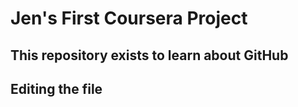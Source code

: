 # Jen's First Coursera Project

## This repository exists to learn about GitHub

## Editing the file
